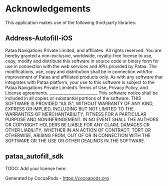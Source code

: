 # Acknowledgements
This application makes use of the following third party libraries:

## Address-Autofill-iOS

Pataa Navigations Private Limited, and affiliates. All rights reserved.
You are hereby granted a non-exclusive, worldwide, royalty-free license to use, copy, modify and
distribute this software in source code or binary form for use in connection with the web
services and APIs provided by Pataa. The modifications, use, copy and distribution shall be in
connection with/for improvement of Pataa and affiliated products only.
As with any software that integrates with Pataa platform, your use to this software is subject to
the Pataa Navigations Private Limited’s Terms of Use, Privacy Policy, and License agreements.
________________________ This software notice shall be included in all copies or substantial
portions of the software.
THIS SOFTWARE IS PROVIDED &quot;AS IS&quot;, WITHOUT WARRANTY OF ANY KIND,
EXPRESS OR IMPLIED, INCLUDING BUT NOT LIMITED TO THE WARRANTIES OF
MERCHANTABILITY, FITNESS FOR A PARTICULAR PURPOSE AND
NONINFRINGEMENT. IN NO EVENT SHALL THE AUTHORS OR COPYRIGHT
HOLDERS BE LIABLE FOR ANY CLAIM, DAMAGES OR OTHER LIABILITY,
WHETHER IN AN ACTION OF CONTRACT, TORT OR OTHERWISE, ARISING
FROM, OUT OF OR IN CONNECTION WITH THE SOFTWARE OR THE USE OR
OTHER DEALINGS IN THE SOFTWARE.



## pataa_autofill_sdk

TODO: Add your license here.

Generated by CocoaPods - https://cocoapods.org
